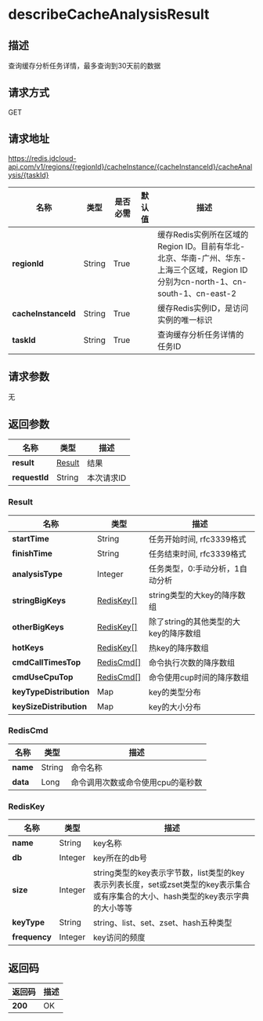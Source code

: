 # describeCacheAnalysisResult


## 描述
查询缓存分析任务详情，最多查询到30天前的数据

## 请求方式
GET

## 请求地址
https://redis.jdcloud-api.com/v1/regions/{regionId}/cacheInstance/{cacheInstanceId}/cacheAnalysis/{taskId}

|名称|类型|是否必需|默认值|描述|
|---|---|---|---|---|
|**regionId**|String|True| |缓存Redis实例所在区域的Region ID。目前有华北-北京、华南-广州、华东-上海三个区域，Region ID分别为cn-north-1、cn-south-1、cn-east-2|
|**cacheInstanceId**|String|True| |缓存Redis实例ID，是访问实例的唯一标识|
|**taskId**|String|True| |查询缓存分析任务详情的任务ID|

## 请求参数
无


## 返回参数
|名称|类型|描述|
|---|---|---|
|**result**|[Result](#result)|结果|
|**requestId**|String|本次请求ID|

### <div id="result">Result</div>
|名称|类型|描述|
|---|---|---|
|**startTime**|String|任务开始时间, rfc3339格式|
|**finishTime**|String|任务结束时间, rfc3339格式|
|**analysisType**|Integer|任务类型，0:手动分析，1自动分析|
|**stringBigKeys**|[RedisKey[]](#rediskey)|string类型的大key的降序数组|
|**otherBigKeys**|[RedisKey[]](#rediskey)|除了string的其他类型的大key的降序数组|
|**hotKeys**|[RedisKey[]](#rediskey)|热key的降序数组|
|**cmdCallTimesTop**|[RedisCmd[]](#rediscmd)|命令执行次数的降序数组|
|**cmdUseCpuTop**|[RedisCmd[]](#rediscmd)|命令使用cup时间的降序数组|
|**keyTypeDistribution**|Map|key的类型分布|
|**keySizeDistribution**|Map|key的大小分布|
### <div id="rediscmd">RedisCmd</div>
|名称|类型|描述|
|---|---|---|
|**name**|String|命令名称|
|**data**|Long|命令调用次数或命令使用cpu的毫秒数|
### <div id="rediskey">RedisKey</div>
|名称|类型|描述|
|---|---|---|
|**name**|String|key名称|
|**db**|Integer|key所在的db号|
|**size**|Integer|string类型的key表示字节数，list类型的key表示列表长度，set或zset类型的key表示集合或有序集合的大小、hash类型的key表示字典的大小等等|
|**keyType**|String|string、list、set、zset、hash五种类型|
|**frequency**|Integer|key访问的频度|

## 返回码
|返回码|描述|
|---|---|
|**200**|OK|
